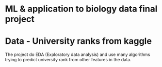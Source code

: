 # ML & application to biology data final project
# Data - University ranks from kaggle
The project do EDA (Exploratory data analysis) and use many algorithms trying to predict university rank from other features in the data.

<!--
a self reminder:
begginer tips:
to clear Console do: control + L
to run the proggram, do control + enter
-->
